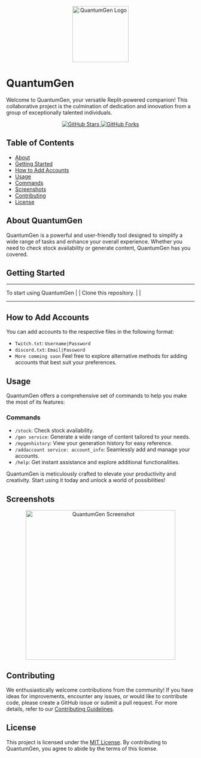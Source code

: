 <div align="center">
  <img src="https://cdn.discordapp.com/attachments/1152488450130452497/1152939469784227963/Adobe_Express_20230917_0452580_1.png" alt="QuantumGen Logo" width="150">
</div>

# QuantumGen

Welcome to QuantumGen, your versatile Replit-powered companion! This collaborative project is the culmination of dedication and innovation from a group of exceptionally talented individuals.

<div align="center">
  <a href="https://github.com/DamageCoding/QuantumGen/stargazers">
    <img src="https://img.shields.io/github/stars/DamageCoding/QuantumGen?style=for-the-badge" alt="GitHub Stars">
  </a>
  <a href="https://github.com/DamageCoding/QuantumGen/network">
    <img src="https://img.shields.io/github/forks/DamageCoding/QuantumGen?style=for-the-badge" alt="GitHub Forks">
  </a>
</div>

## Table of Contents
- [About](#about)
- [Getting Started](#getting-started)
- [How to Add Accounts](#how-to-add-accounts)
- [Usage](#usage)
- [Commands](#commands)
- [Screenshots](#screenshots)
- [Contributing](#contributing)
- [License](#license)

## About QuantumGen

QuantumGen is a powerful and user-friendly tool designed to simplify a wide range of tasks and enhance your overall experience. Whether you need to check stock availability or generate content, QuantumGen has you covered.

## Getting Started
___________________________
To start using QuantumGen |
                          |
Clone this repository.    |
                          |
___________________________
## How to Add Accounts

You can add accounts to the respective files in the following format:

- `Twitch.txt`: `Username|Password`
- `discord.txt`: `Email|Password`
- `More comming soon`
Feel free to explore alternative methods for adding accounts that best suit your preferences.

## Usage

QuantumGen offers a comprehensive set of commands to help you make the most of its features:

### Commands

- `/stock`: Check stock availability.
- `/gen service`: Generate a wide range of content tailored to your needs.
- `/mygenhistory`: View your generation history for easy reference.
- `/addaccount service: account_info`: Seamlessly add and manage your accounts.
- `/help`: Get instant assistance and explore additional functionalities.

QuantumGen is meticulously crafted to elevate your productivity and creativity. Start using it today and unlock a world of possibilities!

## Screenshots

<div align="center">
  <img src="https://cdn.discordapp.com/attachments/1152488450130452497/1152959161391398922/image.png" alt="QuantumGen Screenshot" width="400">
</div>

## Contributing

We enthusiastically welcome contributions from the community! If you have ideas for improvements, encounter any issues, or would like to contribute code, please create a GitHub issue or submit a pull request. For more details, refer to our [Contributing Guidelines](CONTRIBUTING.md).

## License

This project is licensed under the [MIT License](LICENSE). By contributing to QuantumGen, you agree to abide by the terms of this license.

